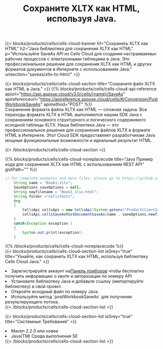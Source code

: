 ﻿---
title:  Сохраните XLTX как HTML, используя Java.
description:  Использование Aspose.Cells Cloud SDK for Java для сохранения файла формата XLTX как файла формата HTML.
kwords: Excel, Save XLTX as HTML, REST, Java
howto: How to save XLTX as HTML using Aspose.Cells Cloud Java library.
---
{{< blocks/products/cells/cells-cloud-banner h1="Сохранить XLTX как HTML" h2="Java библиотека для сохранения XLTX как HTML" p="Используйте SaveAs API из Cells Cloud для создания настраиваемых рабочих процессов с электронными таблицами в Java. Это профессиональное решение для сохранения XLTX как HTML и других форматов документов в Интернете с использованием Java." urlsection="saveas/xltx-to-html/" >}}

{{< blocks/products/cells/cells-cloud-section title="Сохраните файл XLTX как HTML в Java." >}}
{{% blocks/products/cells/cells-cloud-api-reference apiurl="https://api.aspose.cloud/v3.0/cells/{name}/SaveAs" apireferenceurl="https://apireference.aspose.cloud/cells/#/Conversion/PostWorkbookSaveAs" apimethod="POST" %}}
<br/>
Сохранение формата файла XLTX как HTML — сложная задача. Все переходы формата XLTX в HTML выполняются нашим SDK Java с сохранением основного структурного и логического содержимого исходной таблицы XLTX. Наша библиотека Java — это профессиональное решение для сохранения файлов XLTX в формате HTML в Интернете. Этот Cloud SDK предоставляет разработчикам Java мощные функциональные возможности и идеальный результат HTML.

{{< /blocks/products/cells/cells-cloud-section >}}

{{% blocks/products/cells/cells-cloud-noreplacecode title="Java Пример кода для сохранения XLTX как HTML с использованием REST API" gistPath="" %}}
  
```java
// For complete examples and data files, please go to https://github.com/aspose-cells-cloud/aspose-cells-cloud-java/
    String name = "Book1.xltx";
    SaveOptions saveOptions = null;
    String newfilename = "Book1_xlsx.html";
    String folder ="CellsTests";
    try 
    {
        CellsApi cellsApi = new CellsApi(System.getenv("ProductClientId"), System.getenv("ProductClientSecret"));
        cellsApi.cellsSaveAsPostDocumentSaveAs(name , saveOptions,newfilename,false,false,folder,null,null,null,true);                       
    }
    catch(Exception exception )
    {
        System.out.print(exception);
    }
```
  
{{% /blocks/products/cells/cells-cloud-noreplacecode %}}
<br/>
{{< blocks/products/cells/cells-cloud-section-list isGrey="true" title="Узнайте, как сохранить XLTX как HTML, используя библиотеку Cells Cloud Java." >}}
<li> Зарегистрируйте аккаунт на<a href="https://dashboard.aspose.cloud/">Панель приборов</a> чтобы бесплатно получить информацию о квоте и авторизации по номеру API</li>
<li>Установите библиотеку Java и добавьте ссылку (импортируйте библиотеку) в свой проект.</li>
<li>Откройте исходный файл по номеру Java.</li>
<li>Используйте метод `postWorkbookSaveAs` для получения результирующего потока.</li>
{{< /blocks/products/cells/cells-cloud-section-list >}}

{{< blocks/products/cells/cells-cloud-section-list isGrey="true" title="Системные Требования" >}}
<li>Maven 2.2.0 или новее</li>
<li>Java(TM) Среда выполнения SE</li>
{{< /blocks/products/cells/cells-cloud-section-list >}}
